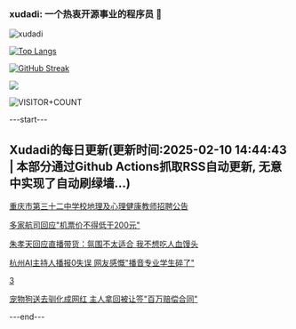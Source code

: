 ### xudadi: 一个热衷开源事业的程序员 👋

![xudadi](https://github-readme-stats-git-masterorgs-github-readme-stats-team.vercel.app/api?username=xudadi)

[![Top Langs](https://github-readme-stats.vercel.app/api/top-langs/?username=xudadi)](https://github.com/anuraghazra/github-readme-stats)

[![GitHub Streak](https://streak-stats.demolab.com?user=xudadi&locale=zh_Hans)](https://git.io/streak-stats)

![](https://raw.githubusercontent.com/xudadi/xudadi/main/assets/github-contribution-grid-snake.svg)

![VISITOR+COUNT](https://komarev.com/ghpvc/?username=xudadi&label=VISITOR+COUNT)


---start---

## Xudadi的每日更新(更新时间:2025-02-10 14:44:43 | 本部分通过Github Actions抓取RSS自动更新, 无意中实现了自动刷绿墙...)

[重庆市第三十二中学校地理及心理健康教师招聘公告](https://www.gongkaoleida.com/article/2283016)

[多家航司回应"机票价不得低于200元"](https://m.163.com/news/article/JO1KG2QB05198CJN.html)

[朱孝天回应直播带货：氛围不太适合 我不想吃人血馒头](https://m.163.com/news/article/JO1I10N70001899O.html)

[杭州AI主持人播报0失误 网友感慨"播音专业学生碎了"](https://m.163.com/news/article/JO1DQBD10001899O.html)

[3](https://m.163.com/touch/news/sub/domestic)

[宠物狗送去驯化成网红 主人拿回被让签"百万赔偿合同"](https://m.163.com/news/article/JNVKMDQA0514D3UH.html)

---end---
